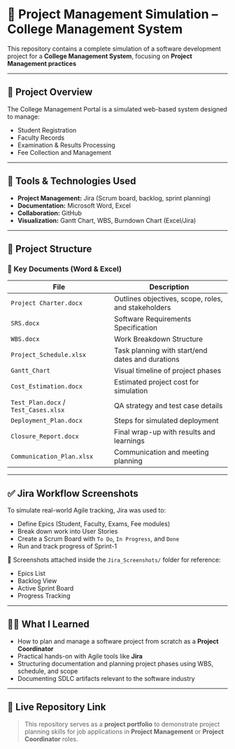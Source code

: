 # 📘 Project Management Simulation – College Management System

This repository contains a complete simulation of a software development project for a **College Management System**, focusing on **Project Management practices** 

---

## 📌 Project Overview

The College Management Portal is a simulated web-based system designed to manage:
- Student Registration
- Faculty Records
- Examination & Results Processing
- Fee Collection and Management

---

## 🧰 Tools & Technologies Used

- **Project Management:** Jira (Scrum board, backlog, sprint planning)
- **Documentation:** Microsoft Word, Excel
- **Collaboration:** GitHub
- **Visualization:** Gantt Chart, WBS, Burndown Chart (Excel/Jira)

---

## 📂 Project Structure

### 📄 Key Documents (Word & Excel)
| File | Description |
|------|-------------|
| `Project Charter.docx` | Outlines objectives, scope, roles, and stakeholders |
| `SRS.docx` | Software Requirements Specification |
| `WBS.docx` | Work Breakdown Structure |
| `Project_Schedule.xlsx` | Task planning with start/end dates and durations |
| `Gantt_Chart` | Visual timeline of project phases |
| `Cost_Estimation.docx` | Estimated project cost for simulation |
| `Test_Plan.docx` / `Test_Cases.xlsx` | QA strategy and test case details |
| `Deployment_Plan.docx` | Steps for simulated deployment |
| `Closure_Report.docx` | Final wrap-up with results and learnings |
| `Communication_Plan.xlsx` | Communication and meeting planning |

---

## ✅ Jira Workflow Screenshots

To simulate real-world Agile tracking, Jira was used to:
- Define Epics (Student, Faculty, Exams, Fee modules)
- Break down work into User Stories
- Create a Scrum Board with `To Do`, `In Progress`, and `Done`
- Run and track progress of Sprint-1

📸 Screenshots attached inside the `Jira_Screenshots/` folder for reference:
- Epics List
- Backlog View
- Active Sprint Board
- Progress Tracking

---

## 🧑‍🎓 What I Learned

- How to plan and manage a software project from scratch as a **Project Coordinator**
- Practical hands-on with Agile tools like **Jira**
- Structuring documentation and planning project phases using WBS, schedule, and scope
- Documenting SDLC artifacts relevant to the software industry

---

## 🔗 Live Repository Link

> This repository serves as a **project portfolio** to demonstrate project planning skills for job applications in **Project Management** or **Project Coordinator** roles. 

